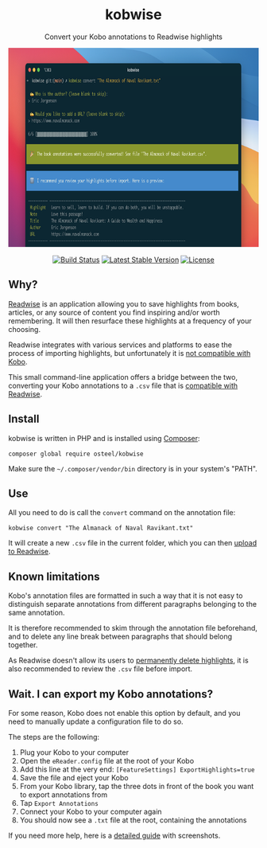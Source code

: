 <h1 align="center">kobwise</h1>

<p align="center">Convert your Kobo annotations to Readwise highlights</p>

<p align="center">
    <img height="400" alt="Preview" src="/art/preview.png">
	<p align="center">
		<a href="https://github.com/osteel/kobwise/actions"><img alt="Build Status" src="https://github.com/osteel/kobwise/workflows/CI/badge.svg"></a>
		<a href="//packagist.org/packages/osteel/kobwise"><img alt="Latest Stable Version" src="https://poser.pugx.org/osteel/kobwise/v"></a>
		<a href="//packagist.org/packages/osteel/kobwise"><img alt="License" src="https://poser.pugx.org/osteel/kobwise/license"></a>
	</p>
</p>

## Why?

[Readwise](https://readwise.io) is an application allowing you to save highlights from books, articles, or any source of content you find inspiring and/or worth remembering. It will then resurface these highlights at a frequency of your choosing.

Readwise integrates with various services and platforms to ease the process of importing highlights, but unfortunately it is [not compatible with Kobo](https://help.readwise.io/article/82-does-readwise-support-kobo-highlights).

This small command-line application offers a bridge between the two, converting your Kobo annotations to a `.csv` file that is [compatible with Readwise](https://readwise.io/import_bulk).

## Install

kobwise is written in PHP and is installed using [Composer](https://getcomposer.org):

```
composer global require osteel/kobwise
```

Make sure the `~/.composer/vendor/bin` directory is in your system's "PATH".

## Use

All you need to do is call the `convert` command on the annotation file:

```
kobwise convert "The Almanack of Naval Ravikant.txt"
```

It will create a new `.csv` file in the current folder, which you can then [upload to Readwise](https://readwise.io/import_bulk).

## Known limitations

Kobo's annotation files are formatted in such a way that it is not easy to distinguish separate annotations from different paragraphs belonging to the same annotation.

It is therefore recommended to skim through the annotation file beforehand, and to delete any line break between paragraphs that should belong together.

As Readwise doesn't allow its users to [permanently delete highlights](https://help.readwise.io/article/123-why-cant-i-permanently-delete-highlights), it is also recommended to review the `.csv` file before import.

## Wait. I can export my Kobo annotations?

For some reason, Kobo does not enable this option by default, and you need to manually update a configuration file to do so.

The steps are the following:

1. Plug your Kobo to your computer
2. Open the `eReader.config` file at the root of your Kobo
3. Add this line at the very end: `[FeatureSettings] ExportHighlights=true`
4. Save the file and eject your Kobo
5. From your Kobo library, tap the three dots in front of the book you want to export annotations from
6. Tap `Export Annotations`
7. Connect your Kobo to your computer again
8. You should now see a `.txt` file at the root, containing the annotations

If you need more help, here is a [detailed guide](https://www.epubor.com/export-kobo-highlights-and-notes.html) with screenshots.